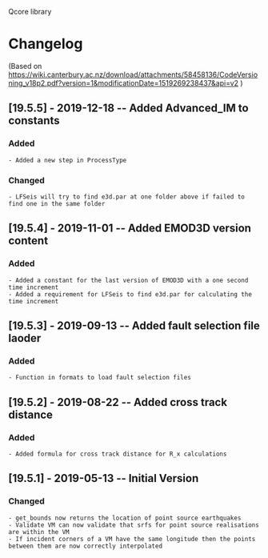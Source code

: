 Qcore library
# Changelog
(Based on https://wiki.canterbury.ac.nz/download/attachments/58458136/CodeVersioning_v18p2.pdf?version=1&modificationDate=1519269238437&api=v2 )

## [19.5.5] - 2019-12-18 -- Added Advanced_IM to constants
### Added
    - Added a new step in ProcessType
### Changed
    - LFSeis will try to find e3d.par at one folder above if failed to find one in the same folder

## [19.5.4] - 2019-11-01 -- Added EMOD3D version content
### Added
    - Added a constant for the last version of EMOD3D with a one second time increment
    - Added a requirement for LFSeis to find e3d.par for calculating the time increment

## [19.5.3] - 2019-09-13 -- Added fault selection file laoder
### Added
    - Function in formats to load fault selection files

## [19.5.2] - 2019-08-22 -- Added cross track distance
### Added
    - Added formula for cross track distance for R_x calculations

## [19.5.1] - 2019-05-13 -- Initial Version
### Changed
    - get_bounds now returns the location of point source earthquakes
    - Validate VM can now validate that srfs for point source realisations are within the VM
    - If incident corners of a VM have the same longitude then the points between them are now correctly interpolated
